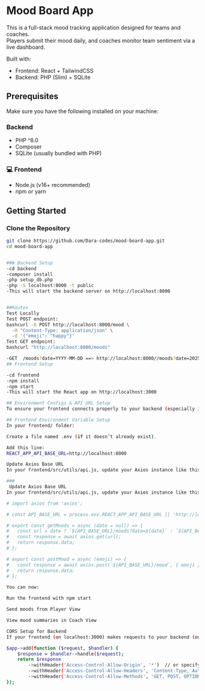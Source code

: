 # Mood Board App

This is a full-stack mood tracking application designed for teams and coaches.  
Players submit their mood daily, and coaches monitor team sentiment via a live dashboard.

Built with:

- Frontend: React + TailwindCSS
- Backend: PHP (Slim) + SQLite

## Prerequisites

Make sure you have the following installed on your machine:

### Backend

- PHP ^8.0
- Composer
- SQLite (usually bundled with PHP)

### 💻 Frontend

- Node.js (v16+ recommended)
- npm or yarn

## Getting Started

### Clone the Repository

```bash
git clone https://github.com/Dara-codes/mood-board-app.git
cd mood-board-app


### Backend Setup
-cd backend
-composer install
-php setup_db.php
-php -S localhost:8000 -t public
-This will start the backend server on http://localhost:8000


##Routes
Test Locally
Test POST endpoint:
bashcurl -X POST http://localhost:8000/mood \
  -H "Content-Type: application/json" \
  -d '{"emoji": "happy"}'
Test GET endpoint:
bashcurl "http://localhost:8000/moods"

-GET  /moods?date=YYYY-MM-DD ==> http://localhost:8000//moods?date=2025-06-10
## Frontend Setup

-cd frontend
-npm install
-npm start
-This will start the React app on http://localhost:3000

## Environment Configs & API URL Setup
To ensure your frontend connects properly to your backend (especially if you deploy or change ports), let’s make it dynamic using environment variables.

## Frontend Environment Variable Setup
In your frontend/ folder:

Create a file named .env (if it doesn’t already exist).

Add this line:
REACT_APP_API_BASE_URL=http://localhost:8000

Update Axios Base URL
In your frontend/src/utils/api.js, update your Axios instance like this:

###
 Update Axios Base URL
In your frontend/src/utils/api.js, update your Axios instance like this:

# import axios from 'axios';

# const API_BASE_URL = process.env.REACT_APP_API_BASE_URL || 'http://localhost:8000';

# export const getMoods = async (date = null) => {
#   const url = date ? `${API_BASE_URL}/moods?date=${date}` : `${API_BASE_URL}/moods`;
#   const response = await axios.get(url);
#   return response.data;
# };

# export const postMood = async (emoji) => {
#   const response = await axios.post(`${API_BASE_URL}/mood`, { emoji });
#   return response.data;
# };

You can now:

Run the frontend with npm start

Send moods from Player View

View mood summaries in Coach View

CORS Setup for Backend
If your frontend (on localhost:3000) makes requests to your backend (on localhost:8000), and you get CORS errors in the browser, this step ensures proper access. Add it in your index.php

$app->add(function ($request, $handler) {
    $response = $handler->handle($request);
    return $response
        ->withHeader('Access-Control-Allow-Origin', '*')  // or specify your frontend URL
        ->withHeader('Access-Control-Allow-Headers', 'Content-Type, Authorization')
        ->withHeader('Access-Control-Allow-Methods', 'GET, POST, OPTIONS');
});

```
